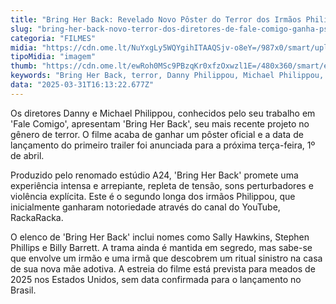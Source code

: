 ```yaml
---
title: "Bring Her Back: Revelado Novo Pôster do Terror dos Irmãos Philippou"
slug: "bring-her-back-novo-terror-dos-diretores-de-fale-comigo-ganha-pster"
categoria: "FILMES"
midia: "https://cdn.ome.lt/NuYxgLy5WQYgihITAAQSjv-o8eY=/987x0/smart/uploads/conteudo/fotos/OMELETE_CAPA_-_2025-03-31T124802.050.png"
tipoMidia: "imagem"
thumb: "https://cdn.ome.lt/ewRoh0MSc9PBzqKr0xfzOxwzl1E=/480x360/smart/extras/conteudos/omelete_THUMB_-_2025-03-31T124818.282.png"
keywords: "Bring Her Back, terror, Danny Philippou, Michael Philippou, A24, cinema"
data: "2025-03-31T16:13:22.677Z"
---
```


Os diretores Danny e Michael Philippou, conhecidos pelo seu trabalho em 'Fale Comigo', apresentam 'Bring Her Back', seu mais recente projeto no gênero de terror. O filme acaba de ganhar um pôster oficial e a data de lançamento do primeiro trailer foi anunciada para a próxima terça-feira, 1º de abril.

Produzido pelo renomado estúdio A24, 'Bring Her Back' promete uma experiência intensa e arrepiante, repleta de tensão, sons perturbadores e violência explícita. Este é o segundo longa dos irmãos Philippou, que inicialmente ganharam notoriedade através do canal do YouTube, RackaRacka.

O elenco de 'Bring Her Back' inclui nomes como Sally Hawkins, Stephen Phillips e Billy Barrett. A trama ainda é mantida em segredo, mas sabe-se que envolve um irmão e uma irmã que descobrem um ritual sinistro na casa de sua nova mãe adotiva. A estreia do filme está prevista para meados de 2025 nos Estados Unidos, sem data confirmada para o lançamento no Brasil.